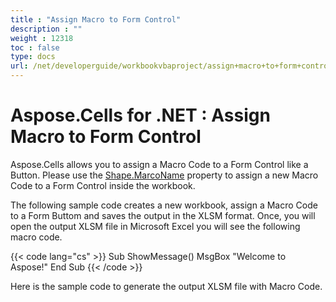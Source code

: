 ```yaml
---
title : "Assign Macro to Form Control" 
description : "" 
weight : 12318 
toc : false
type: docs
url: /net/developerguide/workbookvbaproject/assign+macro+to+form+control/
---
```


# Aspose.Cells for .NET : Assign Macro to Form Control


Aspose.Cells allows you to assign a Macro Code to a Form Control like a Button. Please use the [Shape.MarcoName](https://apireference.aspose.com/net/cells/aspose.cells.drawing/shape/properties/macroname) property to assign a new Macro Code to a Form Control inside the workbook.

The following sample code creates a new workbook, assign a Macro Code to a Form Buttom and saves the output in the XLSM format. Once, you will open the output XLSM file in Microsoft Excel you will see the following macro code.

{{< code lang="cs" >}}
Sub ShowMessage()
    MsgBox "Welcome to Aspose!"
End Sub
{{< /code >}}

Here is the sample code to generate the output XLSM file with Macro Code.

